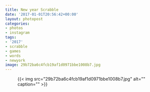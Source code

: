 ```yaml
---
title: New year Scrabble
date: '2017-01-01T20:56:42+00:00'
layout: photopost
categories:
- photos
- instagram
tags:
- '2017'
- scrabble
- games
- words
- newyork
image: 29b72ba6c4fcb19af1d0971bbe1008b7.jpg
---
```


<figure class="photo photo--square">
  {{< img src="29b72ba6c4fcb19af1d0971bbe1008b7.jpg" alt="" caption="" >}}

</figure>




